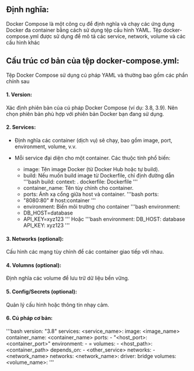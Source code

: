 
## Định nghĩa:
Docker Compose là một công cụ để định nghĩa và chạy các ứng dụng Docker đa container bằng cách sử dụng tệp cấu hình YAML. Tệp docker-compose.yml được sử dụng để mô tả các service, network, volume và các cấu hình khác
## Cấu trúc cơ bản của tệp docker-compose.yml:
Tệp Docker Compose sử dụng cú pháp YAML và thường bao gồm các phần chính sau
#### 1. Version: 
Xác định phiên bản của cú pháp Docker Compose (ví dụ: 3.8, 3.9). Nên chọn phiên bản phù hợp với phiên bản Docker bạn đang sử dụng.
#### 2. Services: 
- Định nghĩa các container (dịch vụ) sẽ chạy, bao gồm image, port, environment, volume, v.v.

- Mỗi service đại diện cho một container. Các thuộc tính phổ biến:
  - image: Tên image Docker (từ Docker Hub hoặc tự build).
  - build: Nếu muốn build image từ Dockerfile, chỉ định đường dẫn
  '''bash
  build:
  context: .
  dockerfile: Dockerfile
  '''
  - container_name: Tên tùy chỉnh cho container.
  - ports: Ánh xạ cổng giữa host và container.
  '''bash
  ports:
  - "8080:80" # host:container
  '''
  - environment: Biến môi trường cho container
  '''bash
  environment:
  - DB_HOST=database
  - API_KEY=xyz123
  '''
  Hoặc
  '''bash
  environment:
  DB_HOST: database
  API_KEY: xyz123
  '''
#### 3. Networks (optional): 
Cấu hình các mạng tùy chỉnh để các container giao tiếp với nhau.
#### 4. Volumns (optional): 
Định nghĩa các volume để lưu trữ dữ liệu bền vững.
#### 5. Config/Secrets (optional): 
Quản lý cấu hình hoặc thông tin nhạy cảm.

#### 6. Cú pháp cơ bản: 
'''bash
version: "3.8"
services:
  <service_name>:
    image: <image_name>
    container_name: <container_name>
    ports:
      - "<host_port>:<container_port>"
    environment:
      - <KEY>=<VALUE>
    volumes:
      - <host_path>:<container_path>
    depends_on:
      - <other_service>
    networks:
      - <network_name>
networks:
  <network_name>:
    driver: bridge
volumes:
  <volume_name>:
'''